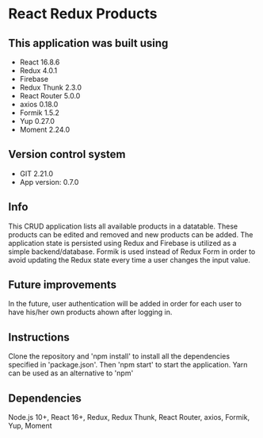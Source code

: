 # React Redux Products

## This application was built using

* React 16.8.6
* Redux 4.0.1
* Firebase
* Redux Thunk 2.3.0
* React Router 5.0.0
* axios 0.18.0
* Formik 1.5.2
* Yup 0.27.0
* Moment 2.24.0

## Version control system

* GIT 2.21.0
* App version: 0.7.0

## Info

This CRUD application lists all available products in a datatable. These products can be edited and removed and new products can be added. The application state is persisted using Redux and Firebase is utilized as a simple backend/database. Formik is used instead of Redux Form in order to avoid updating the Redux state every time a user changes the input value.

## Future improvements

In the future, user authentication will be added in order for each user to have his/her own products ahown after logging in.

## Instructions

Clone the repository and 'npm install' to install all the dependencies specified in 'package.json'. 
Then 'npm start' to start the application. Yarn can be used as an alternative to 'npm'

## Dependencies

Node.js 10+, React 16+, Redux, Redux Thunk, React Router, axios, Formik, Yup, Moment
